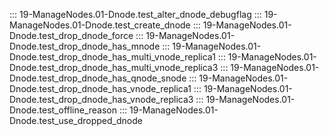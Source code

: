 ::: 19-ManageNodes.01-Dnode.test_alter_dnode_debugflag
::: 19-ManageNodes.01-Dnode.test_create_dnode
::: 19-ManageNodes.01-Dnode.test_drop_dnode_force
::: 19-ManageNodes.01-Dnode.test_drop_dnode_has_mnode
::: 19-ManageNodes.01-Dnode.test_drop_dnode_has_multi_vnode_replica1
::: 19-ManageNodes.01-Dnode.test_drop_dnode_has_multi_vnode_replica3
::: 19-ManageNodes.01-Dnode.test_drop_dnode_has_qnode_snode
::: 19-ManageNodes.01-Dnode.test_drop_dnode_has_vnode_replica1
::: 19-ManageNodes.01-Dnode.test_drop_dnode_has_vnode_replica3
::: 19-ManageNodes.01-Dnode.test_offline_reason
::: 19-ManageNodes.01-Dnode.test_use_dropped_dnode

